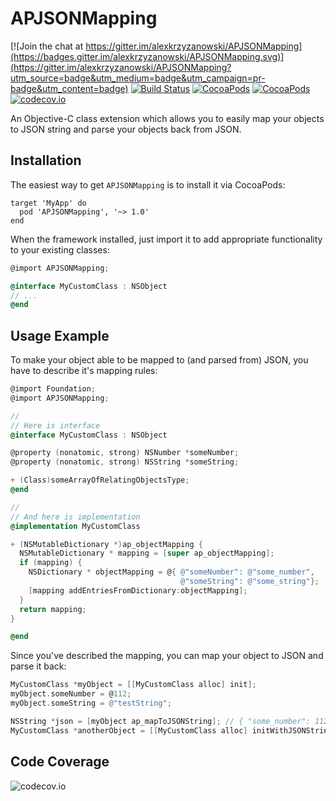 # APJSONMapping

[![Join the chat at https://gitter.im/alexkrzyzanowski/APJSONMapping](https://badges.gitter.im/alexkrzyzanowski/APJSONMapping.svg)](https://gitter.im/alexkrzyzanowski/APJSONMapping?utm_source=badge&utm_medium=badge&utm_campaign=pr-badge&utm_content=badge)
[![Build Status](https://travis-ci.org/alexkrzyzanowski/APJSONMapping.svg?branch=master)](https://travis-ci.org/alexkrzyzanowski/APJSONMapping)
[![CocoaPods](https://img.shields.io/cocoapods/v/APJSONMapping.svg)](https://cocoapods.org/pods/APJSONMapping)
[![CocoaPods](https://img.shields.io/cocoapods/metrics/doc-percent/APJSONMapping.svg)](https://cocoapods.org/pods/APJSONMapping)
[![codecov.io](https://codecov.io/github/alexkrzyzanowski/APJSONMapping/coverage.svg?branch=develop)](https://codecov.io/github/alexkrzyzanowski/APJSONMapping?branch=develop)

An Objective-C class extension which allows you to easily map your objects to JSON string and parse your objects back from JSON.

## Installation

The easiest way to get `APJSONMapping` is to install it via CocoaPods:

```Podfile
target 'MyApp' do
  pod 'APJSONMapping', '~> 1.0'
end
```

When the framework installed, just import it to add appropriate functionality to your existing classes:

```objective-c
@import APJSONMapping;

@interface MyCustomClass : NSObject
// ...
@end
```

## Usage Example

To make your object able to be mapped to (and parsed from) JSON, you have to describe it's mapping rules:

```objective-c
@import Foundation;
@import APJSONMapping;

//
// Here is interface
@interface MyCustomClass : NSObject

@property (nonatomic, strong) NSNumber *someNumber;
@property (nonatomic, strong) NSString *someString;

+ (Class)someArrayOfRelatingObjectsType;
@end

//
// And here is implementation
@implementation MyCustomClass

+ (NSMutableDictionary *)ap_objectMapping {
  NSMutableDictionary * mapping = [super ap_objectMapping];
  if (mapping) {
    NSDictionary * objectMapping = @{ @"someNumber": @"some_number",
                                      @"someString": @"some_string"};
    [mapping addEntriesFromDictionary:objectMapping];
  }
  return mapping;
}

@end
```

Since you've described the mapping, you can map your object to JSON and parse it back:

```objective-c
MyCustomClass *myObject = [[MyCustomClass alloc] init];
myObject.someNumber = @112;
myObject.someString = @"testString";

NSString *json = [myObject ap_mapToJSONString]; // { "some_number": 112, "some_string": "testString" }
MyCustomClass *anotherObject = [[MyCustomClass alloc] initWithJSONString_ap:json];
```

## Code Coverage

![codecov.io](https://codecov.io/github/alexkrzyzanowski/APJSONMapping/branch.svg?branch=develop)
